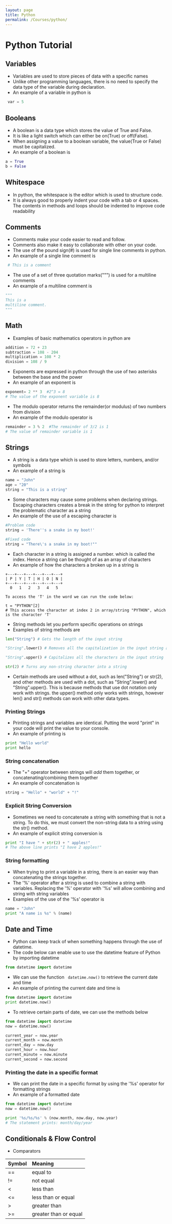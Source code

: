 ```yaml
---
layout: page
title: Python
permalink: /Courses/python/
---
```

# Python Tutorial

## Variables
- Variables are used to store pieces of data with a specific names
- Unlike other programming languages, there is no need to specify the data type of the variable during declaration.
- An example of a variable in python is
```Python
 var = 5
```

## Booleans
- A boolean is a data type which stores the value of True and False.
- It is like a light switch which can either be on(True) or off(False).
- When assigning a value to a boolean variable, the value(True or False) must be capitalized.
- An example of a boolean is
```Python
a = True
b = False
```
## Whitespace
- In python, the whitespace is the editor which is used to structure code.
- It is always good to properly indent your code with a tab or 4 spaces. The contents in methods and loops should be indented to improve code readability

## Comments
- Comments make your code easier to read and follow.
- Comments also make it easy to collaborate with other on your code.
- The use of the pound sign(#) is used for single line comments in python.
- An example of a single line comment is
```Python
 # This is a comment
```
- The use of a set of three quotation marks(""") is used for a multiline comments
- An example of a multiline comment is
```Python
"""
This is a
multiline comment.
"""
```

## Math
- Examples of basic mathematics operators in python are
```Python
addition = 72 + 23
subtraction = 108 - 204
multiplication = 108 * 2
division = 108 / 9
```
- Exponents are expressed in python through the use of two asterisks between the base and the power
- An example of an exponent is
```Python
exponent= 2 ** 3  #2^3 = 8
# The value of the exponent variable is 8
```
- The modulo operator returns the remainder(or modulus) of two numbers from division
- An example of the modulo operator is
```Python
remainder = 3 % 2  #The remainder of 3/2 is 1
# The value of remainder variable is 1
```

## Strings
- A string is a data type which is used to store letters, numbers, and/or symbols
- An example of a string is
```Python
name = "John"
age = "20"
string = "This is a string"
```
- Some characters may cause some problems when declaring strings. Escaping characters creates a break in the string for python to interpret the problematic character as a string
- An example of the use of a escaping character is

```Python
#Problem code
string = 'There''s a snake in my boot!'

#Fixed code
string = "There\'s a snake in my boot!""
```
- Each character in a string is assigned a number. which is called the index. Hence a string can be thought of as an array of characters
- An example of how the characters a broken up in a string is

```
+---+---+---+---+---+---+
| P | Y | T | H | O | N |
+---+---+---+---+---+---+
  0   1   2   3   4   5

To access the 'T' in the word we can run the code below:

t = "PYTHON"[2]
# This access the character at index 2 in array/string "PYTHON", which is the character 'T'
```
- String methods let you perform specific operations on strings
- Examples of string methods are

```Python
len("String") # Gets the length of the input string

"String".lower() # Removes all the capitalization in the input string and makes it all lower case

"String".upper() # Capitalizes all the characters in the input string

str(2) # Turns any non-string character into a string
```
- Certain methods are used without a dot, such as len("String") or str(2), and other methods are used with a dot, such as "String".lower() and "String".upper(). This is because methods that use dot notation only work with strings. the upper() method only works with strings, however len() and str() methods can work with other data types.

### Printing Strings
- Printing strings and variables are identical. Putting the word "print" in your code will print the value to your console.
- An example of printing is

```Python
print "Hello world"
print hello
```

### String concatenation
- The "+" operator between strings will <i>add</i> them together, or concatenating/combining them together
- An example of concatenation is

```Python
string = "Hello" + "world" + "!"
```

### Explicit String Conversion
- Sometimes we need to concatenate a string with something that is not a string. To do this, we must convert the non-string data to a string using the str() method.
- An example of explicit string conversion is

```Python
print "I have " + str(2) + " apples!"
# The above line prints "I have 2 apples!"
```

### String formatting
- When trying to print a variable in a string, there is an easier way than concatenating the strings together.
- The '%' operator after a string is used to combine a string with variables. Replacing the '%' operator with '%s' will allow combining and string with string variables
- Examples of the use of the '%s' operator is

```Python
name = "John"
print "A name is %s" % (name)
```

## Date and Time
- Python can keep track of when something happens through the use of datetime.
- The code below can enable use to use the datetime feature of Python by importing datetime

```Python
from datetime import datetime
```

- We can use the function ``` datetime.now()``` to retrieve the current date and time
- An example of printing the current date and time is

```Python
from datetime import datetime
print datetime.now()
```

- To retrieve certain parts of date, we can use the methods below

```Python
from datetime import datetime
now = datetime.now()

current_year = now.year
current_month = now.month
current_day = now.day
current_hour = now.hour
current_minute = now.minute
current_second = now.second
```
### Printing the date in a specific format

- We can print the date in a specific format by using the '%s' operator for formatting strings
- An example of a formatted date

```Python
from datetime import datetime
now = datetime.now()

print '%s/%s/%s' % (now.month, now.day, now.year)
# The statement prints: month/day/year
```

## Conditionals & Flow Control

- Comparators

| Symbol | Meaning  |
| :------------- | :------------- |
|      ==        | equal to       |
|      !=        | not equal      |
|      <         | less than      |
|      <=       |less than or equal |
|      >         | greater than      |
|      >=        | greater than or equal |
